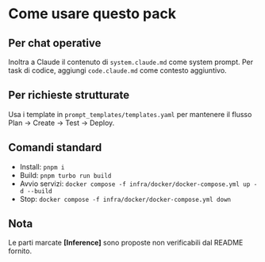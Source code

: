 # Come usare questo pack

## Per chat operative
Inoltra a Claude il contenuto di `system.claude.md` come system prompt. 
Per task di codice, aggiungi `code.claude.md` come contesto aggiuntivo.

## Per richieste strutturate
Usa i template in `prompt_templates/templates.yaml` per mantenere il flusso Plan → Create → Test → Deploy.

## Comandi standard
- Install: `pnpm i`
- Build: `pnpm turbo run build`
- Avvio servizi: `docker compose -f infra/docker/docker-compose.yml up -d --build`
- Stop: `docker compose -f infra/docker/docker-compose.yml down`

## Nota
Le parti marcate **[Inference]** sono proposte non verificabili dal README fornito.
